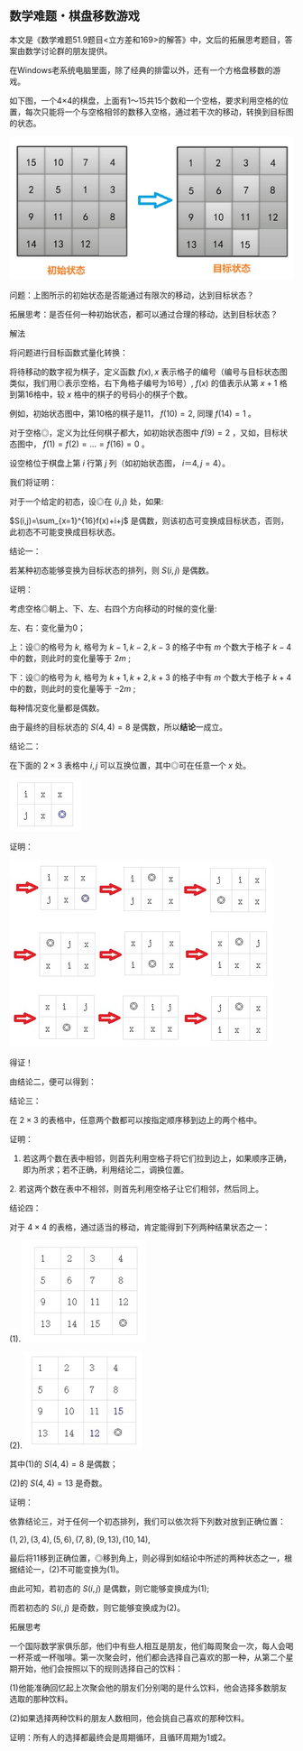 ## 数学难题・棋盘移数游戏

本文是《数学难题51.9题目<立方差和169>的解答》中，文后的拓展思考题目，答案由数学讨论群的朋友提供。

在Windows老系统电脑里面，除了经典的排雷以外，还有一个方格盘移数的游戏。

如下图，一个4×4的棋盘，上面有1～15共15个数和一个空格，要求利用空格的位置，每次只能将一个与空格相邻的数移入空格，通过若干次的移动，转换到目标图的状态。

![图1](/pics/p53-1.png)

问题：上图所示的初始状态是否能通过有限次的移动，达到目标状态？

拓展思考：是否任何一种初始状态，都可以通过合理的移动，达到目标状态？

解法

将问题进行目标函数式量化转换：

将待移动的数字视为棋子，定义函数 $f(x),x$ 表示格子的编号（编号与目标状态图类似，我们用◎表示空格，右下角格子编号为16号）, $f(x)$ 的值表示从第 $x+1$ 格到第16格中，较 $x$ 格中的棋子的号码小的棋子个数。

例如，初始状态图中，第10格的棋子是11， $f(10)=2,$ 同理 $f(14)=1$ 。

对于空格◎，定义为比任何棋子都大，如初始状态图中 $f(9)=2$ ，又如，目标状态图中， $f(1)=f(2)=...=f(16)=0$ 。

设空格位于棋盘上第 $i$ 行第 $j$ 列（如初始状态图， $i＝4,j=4$）。

我们将证明：

对于一个给定的初态，设◎在 $(i,j)$ 处，如果:

$S(i,j)=\sum_{x=1}^{16}f(x)+i+j$ 是偶数，则该初态可变换成目标状态，否则，此初态不可能变换成目标状态。

结论一：

若某种初态能够变换为目标状态的排列，则 $S(i,j)$ 是偶数。

证明：

考虑空格◎朝上、下、左、右四个方向移动的时候的变化量:

左、右：变化量为0；

上：设◎的格号为 $k,$ 格号为 $k-1,k-2,k-3$ 的格子中有 $m$ 个数大于格子 $k-4$ 中的数，则此时的变化量等于 $2m$ ;

下：设◎的格号为 $k,$ 格号为 $k+1,k+2,k+3$ 的格子中有 $m$ 个数大于格子 $k+4$ 中的数，则此时的变化量等于 $-2m$ ;

每种情况变化量都是偶数。

由于最终的目标状态的 $S(4,4)=8$ 是偶数，所以**结论**一成立。

结论二：

在下面的 $2\times 3$ 表格中 $i,j$ 可以互换位置，其中◎可在任意一个 $x$ 处。

![图2](/pics/p53-2.png)

证明：

![图3](/pics/p53-3.png)

得证！

由结论二，便可以得到：

结论三：

在 $2\times 3$ 的表格中，任意两个数都可以按指定顺序移到边上的两个格中。

证明：

1. 若这两个数在表中相邻，则首先利用空格子将它们拉到边上，如果顺序正确，即为所求；若不正确，利用结论二，调换位置。

2. 若这两个数在表中不相邻，则首先利用空格子让它们相邻，然后同上。

结论四：

对于 $4\times 4$ 的表格，通过适当的移动，肯定能得到下列两种结果状态之一：

(1). ![图4](/pics/p53-4.png)


(2). ![图5](/pics/p53-5.png)

其中(1)的 $S(4,4)=8$ 是偶数；

(2)的 $S(4,4)=13$ 是奇数。

证明：

依靠结论三，对于任何一个初态排列，我们可以依次将下列数对放到正确位置：

$(1,2),(3,4),(5,6),(7,8),(9,13),(10,14),$ 

最后将11移到正确位置，◎移到角上，则必得到如结论中所述的两种状态之一，根据结论一，(2)不可能变换为(1)。

由此可知，若初态的 $S(i,j)$ 是偶数，则它能够变换成为(1);

而若初态的 $S(i,j)$ 是奇数，则它能够变换成为(2)。

拓展思考

一个国际数学家俱乐部，他们中有些人相互是朋友，他们每周聚会一次，每人会喝一杯茶或一杯咖啡。第一次聚会时，他们都会选择自己喜欢的那一种，从第二个星期开始，他们会按照以下的规则选择自己的饮料：  

(1)他能准确回忆起上次聚会他的朋友们分别喝的是什么饮料，他会选择多数朋友选取的那种饮料。  

(2)如果选择两种饮料的朋友人数相同，他会挑自己喜欢的那种饮料。

证明：所有人的选择都最终会是周期循环，且循环周期为1或2。




